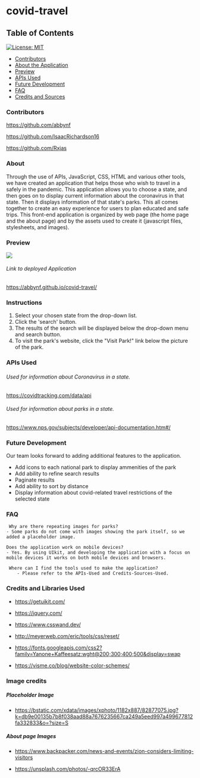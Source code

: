 # covid-travel
## Table of Contents

[![License: MIT](https://img.shields.io/badge/License-MIT-yellow.svg)](https://opensource.org/licenses/MIT)

- [Contributors](#Contributors)
- [About the Application](#About)
- [Preview](#Preview)
- [APIs Used](#APIs-Used)
- [Future Development](#Future-Development)
- [FAQ](#FAQ)
- [Credits and Sources](#Credits-and-Libraries-Used)

### Contributors

 https://github.com/abbynf

 https://github.com/IsaacRichardson16

 https://github.com/Rxjas

### About

Through the use of APIs, JavaScript, CSS, HTML and various other tools, we have created an application that helps those who wish to travel in a safely in the pandemic. This application allows you to choose a state, and then goes on to display current information about the coronavirus in that state. Then it displays information of that state's parks. This all comes together to create an easy experience for users to plan educated and safe trips.
This front-end application is organized by web page (the home page and the about page) and by the assets used to create it (javascript files, stylesheets, and images).
    
### Preview
![](assets/sample.gif)
###### Link to deployed Application
https://abbynf.github.io/covid-travel/

### Instructions
1. Select your chosen state from the drop-down list. 
2. Click the 'search' button. 
3. The results of the search will be displayed below the drop-down menu and search button. 
4. To visit the park's website, click the "Visit Park!" link below the picture of the park. 

### APIs Used
###### Used for information about Coronavirus in a state.
 https://covidtracking.com/data/api

###### Used for information about parks in a state.
 https://www.nps.gov/subjects/developer/api-documentation.htm#/


### Future Development
Our team looks forward to adding additional features to the application. 
- Add icons to each national park to display ammenities of the park
- Add ability to refine search results
- Paginate results
- Add ability to sort by distance
- Display information about covid-related travel restrictions of the selected state

### FAQ
     Why are there repeating images for parks?
    - Some parks do not come with images showing the park itself, so we added a placeholder image.

    Does the application work on mobile devices?
    - Yes. By using UIkit, and developing the application with a focus on mobile devices it works on both mobile devices and browsers.
 
     Where can I find the tools used to make the application?
        - Please refer to the APIs-Used and Credits-Sources-Used.

### Credits and Libraries Used

- https://getuikit.com/

- https://jquery.com/

- https://www.csswand.dev/

- http://meyerweb.com/eric/tools/css/reset/ 

- https://fonts.googleapis.com/css2?family=Yanone+Kaffeesatz:wght@200;300;400;500&display=swap

- https://visme.co/blog/website-color-schemes/

### Image credits

##### Placeholder Image

- https://bstatic.com/xdata/images/xphoto/1182x887/82877075.jpg?k=db9e00135b7b8f038aad88a7676235667ca249a5eed997a499677812fa332833&o=?size=S

##### About page Images

- https://www.backpacker.com/news-and-events/zion-considers-limiting-visitors

- https://unsplash.com/photos/-qrcOR33ErA



